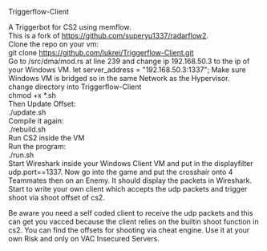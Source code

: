 Triggerflow-Client<br>

A Triggerbot for CS2 using memflow.<br>
This is a fork of https://github.com/superyu1337/radarflow2. <br>
Clone the repo on your vm:<br>
git clone https://github.com/lukrei/Triggerflow-Client.git <br>
Go to /src/dma/mod.rs at line 239 and change ip 192.168.50.3 to the ip of your Windows VM. let server_address = "192.168.50.3:1337"; Make sure Windows VM is bridged so in the same Network as the Hypervisor.<br>
change directory into Triggerflow-Client <br>
chmod +x *.sh <br>
Then Update Offset:<br>
./update.sh<br>
Compile it again:<br>
./rebuild.sh <br>
Run CS2 inside the VM<br>
Run the program:<br>
./run.sh<br>
Start Wireshark inside your Windows Client VM and put in the displayfilter udp.port==1337. Now go into the game and put the crosshair onto 4 Teammates then on an Enemy. It should display the packets in Wireshark.<br>
Start to write your own client which accepts the udp packets and trigger shoot via shoot offset of cs2.<br>

Be aware you need a self coded client to receive the udp packets and this can get you vacced because the client relies on the builtin shoot function in cs2. You can find the offsets for shooting via cheat engine. Use it at your own Risk and only on VAC Insecured Servers.
